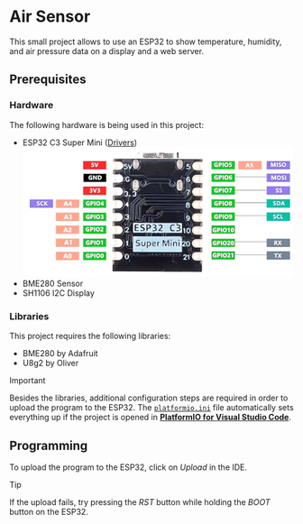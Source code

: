 # Air Sensor

This small project allows to use an ESP32 to show temperature, humidity, and air pressure data on a display and a web server.

## Prerequisites

### Hardware

The following hardware is being used in this project:

- ESP32 C3 Super Mini ([Drivers](https://www.silabs.com/developer-tools/usb-to-uart-bridge-vcp-drivers?tab=downloads))
  ![Pinout](docs/esp-pinout.png)
- BME280 Sensor
- SH1106 I2C Display

### Libraries

This project requires the following libraries:

- BME280 by Adafruit
- U8g2 by Oliver

> [!IMPORTANT]
> Besides the libraries, additional configuration steps are required in order to upload the program to the ESP32. The [`platformio.ini`](platformio.ini) file automatically sets everything up if the project is opened in [**PlatformIO for Visual Studio Code**](https://platformio.org/install/ide?install=vscode).

## Programming

To upload the program to the ESP32, click on _Upload_ in the IDE.

> [!TIP]
> If the upload fails, try pressing the _RST_ button while holding the _BOOT_ button on the ESP32.
